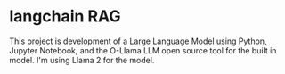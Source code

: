 # langchain RAG
This project is development of a Large Language Model using Python, Jupyter Notebook, and the O-Llama LLM open source tool for the built in model. I'm using Llama 2 for the model. 
